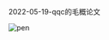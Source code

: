 2022-05-19-qqc的毛概论文

![pen](https://raw.githubusercontent.com/franklinFerdinand/franklinFerdinand.github.io/master/_posts/pen.jpg)
